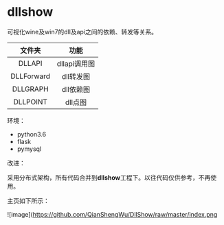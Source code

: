# dllshow
可视化wine及win7的dll及api之间的依赖、转发等关系。

|    文件夹     |    功能     |
| :--------: | :-------: |
|   DLLAPI   | dllapi调用图 |
| DLLForward |  dll转发图   |
|  DLLGRAPH  |  dll依赖图   |
|  DLLPOINT  |   dll点图   |

环境：

- python3.6
- flask
- pymysql

改进：

采用分布式架构，所有代码合并到**dllshow**工程下。以往代码仅供参考，不再使用。

主页如下所示：

![image](https://github.com/QianShengWu/DllShow/raw/master/index.png
